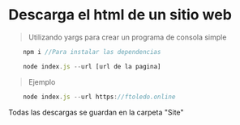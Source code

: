 # Descarga el html de un sitio web

> Utilizando yargs para crear un programa de consola simple

```js
    npm i //Para instalar las dependencias

    node index.js --url [url de la pagina]
```

> Ejemplo

```js
    node index.js --url https://ftoledo.online
```

Todas las descargas se guardan en la carpeta "Site"
